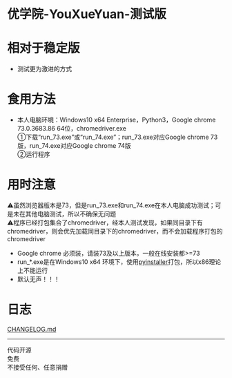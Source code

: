 # 优学院-YouXueYuan-测试版
  
# 相对于稳定版  
* 测试更为激进的方式  

# 食用方法  
* 本人电脑环境：Windows10 x64 Enterprise，Python3，Google chrome 73.0.3683.86 64位，chromedriver.exe  
①下载“run_73.exe”或“run_74.exe”；run_73.exe对应Google chrome 73版，run_74.exe对应Google chrome 74版  
②运行程序  

# 用时注意
⚠虽然浏览器版本是73，但是run_73.exe和run_74.exe在本人电脑成功测试；可是未在其他电脑测试，所以不确保无问题  
⚠程序已经打包集合了chromedriver，经本人测试发现，如果同目录下有chromedriver，则会优先加载同目录下的chromedriver，而不会加载程序打包的chromedriver  
* Google chrome 必须装，请装73及以上版本，一般在线安装都>=73  
* run_\*.exe是在Windows10 x64 环境下，使用[pyinstaller](https://github.com/pyinstaller/pyinstaller)打包，所以x86理论上不能运行
* 默认无声！！！
  
# 日志
[CHANGELOG.md](https://github.com/Brush-JIM/YouXueYuan/blob/master/CHANGELOG.md)
  
---
代码开源  
免费  
不接受任何、任意捐赠  
